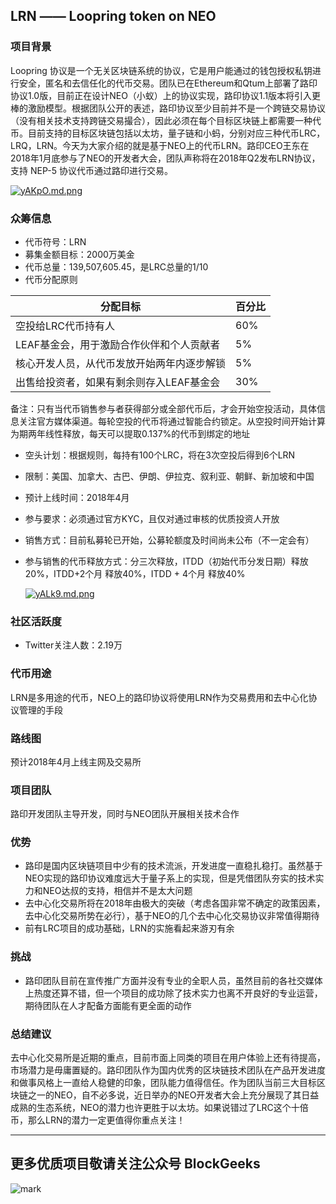 ## LRN —— Loopring token on NEO

### 项目背景

Loopring 协议是一个无关区块链系统的协议，它是用户能通过的钱包授权私钥进行安全，匿名和去信任化的代币交易。团队已在Ethereum和Qtum上部署了路印协议1.0版，目前正在设计NEO（小蚁）上的协议实现，路印协议1.1版本将引入更棒的激励模型。根据团队公开的表述，路印协议至少目前并不是一个跨链交易协议（没有相关技术支持跨链交易撮合），因此必须在每个目标区块链上都需要一种代币。目前支持的目标区块链包括以太坊，量子链和小蚂，分别对应三种代币LRC，LRQ，LRN。今天为大家介绍的就是基于NEO上的代币LRN。路印CEO王东在2018年1月底参与了NEO的开发者大会，团队声称将在2018年Q2发布LRN协议，支持 NEP-5 协议代币通过路印进行交易。

[![yAKpO.md.png](https://s1.ax2x.com/2018/02/14/yAKpO.md.png)](https://simimg.com/i/yAKpO)

### 众筹信息

* 代币符号：LRN
* 募集金额目标：2000万美金
* 代币总量：139,507,605.45，是LRC总量的1/10
* 代币分配原则

| 分配目标                                   | 百分比 |
| ------------------------------------------ | ------ |
| 空投给LRC代币持有人                        | 60%    |
| LEAF基金会，用于激励合作伙伴和个人贡献者   | 5%     |
| 核心开发人员，从代币发放开始两年内逐步解锁 | 5%     |
| 出售给投资者，如果有剩余则存入LEAF基金会   | 30%    |

备注：只有当代币销售参与者获得部分或全部代币后，才会开始空投活动，具体信息关注官方媒体渠道。每轮空投的代币将通过智能合约锁定。从空投时间开始计算为期两年线性释放，每天可以提取0.137%的代币到绑定的地址

* 空头计划：根据规则，每持有100个LRC，将在3次空投后得到6个LRN

* 限制：美国、加拿大、古巴、伊朗、伊拉克、叙利亚、朝鲜、新加坡和中国

* 预计上线时间：2018年4月

* 参与要求：必须通过官方KYC，且仅对通过审核的优质投资人开放

* 销售方式：目前私募轮已开始，公募轮额度及时间尚未公布（不一定会有）

* 参与销售的代币释放方式：分三次释放，ITDD（初始代币分发日期）释放20%，ITDD+2个月 释放40%，ITDD + 4个月 释放40%

  [![yALk9.md.png](https://s1.ax2x.com/2018/02/14/yALk9.md.png)](https://simimg.com/i/yALk9)

### 社区活跃度

* Twitter关注人数：2.19万

### 代币用途

LRN是多用途的代币，NEO上的路印协议将使用LRN作为交易费用和去中心化协议管理的手段

### 路线图

预计2018年4月上线主网及交易所

### 项目团队

路印开发团队主导开发，同时与NEO团队开展相关技术合作

### 优势

* 路印是国内区块链项目中少有的技术流派，开发进度一直稳扎稳打。虽然基于NEO实现的路印协议难度远大于量子系上的实现，但是凭借团队夯实的技术实力和NEO达叔的支持，相信并不是太大问题
* 去中心化交易所将在2018年由极大的突破（考虑各国非常不确定的政策因素，去中心化交易所势在必行），基于NEO的几个去中心化交易协议非常值得期待
* 前有LRC项目的成功基础，LRN的实施看起来游刃有余

### 挑战

* 路印团队目前在宣传推广方面并没有专业的全职人员，虽然目前的各社交媒体上热度还算不错，但一个项目的成功除了技术实力也离不开良好的专业运营，期待团队在人才配备方面能有更全面的动作

### 总结建议

去中心化交易所是近期的重点，目前市面上同类的项目在用户体验上还有待提高，市场潜力是毋庸置疑的。路印团队作为国内优秀的区块链技术团队在产品开发进度和做事风格上一直给人稳健的印象，团队能力值得信任。作为团队当前三大目标区块链之一的NEO，自不必多说，近日举办的NEO开发者大会上充分展现了其日益成熟的生态系统，NEO的潜力也许更胜于以太坊。如果说错过了LRC这个十倍币，那么LRN的潜力一定更值得你重点关注！

***

## 更多优质项目敬请关注公众号 BlockGeeks

![mark](http://p1z55pj7o.bkt.clouddn.com/ico/180103/2dIdaf1Bjf.jpg)